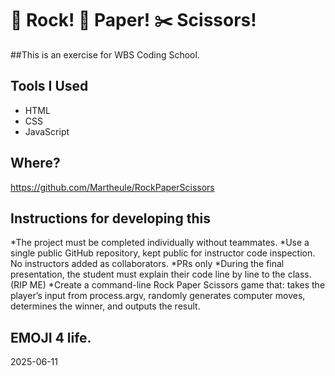 # 🤘 Rock! 📄 Paper! ✂️ Scissors!

##This is an exercise for WBS Coding School.

## Tools I Used
* HTML
* CSS
* JavaScript

## Where?
https://github.com/Martheule/RockPaperScissors

## Instructions for developing this
*The project must be completed individually without teammates.
*Use a single public GitHub repository, kept public for instructor code inspection. No instructors added as collaborators.
*PRs only
*During the final presentation, the student must explain their code line by line to the class. (RIP ME)
*Create a command-line Rock Paper Scissors game that: takes the player’s input from process.argv, randomly generates computer moves, determines the winner, and outputs the result.




## EMOJI 4 life.

2025-06-11

